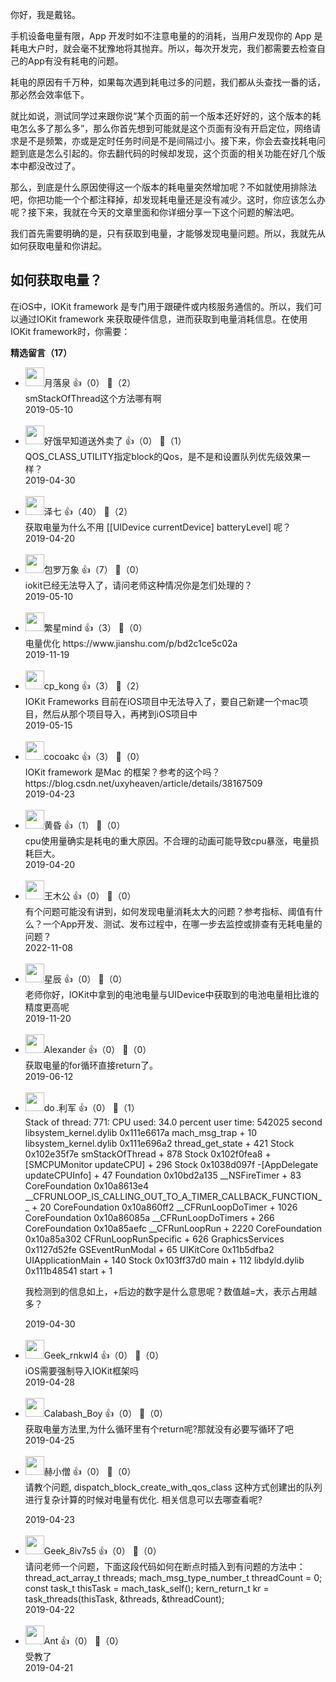 你好，我是戴铭。

手机设备电量有限，App 开发时如不注意电量的的消耗，当用户发现你的 App 是耗电大户时，就会毫不犹豫地将其抛弃。所以，每次开发完，我们都需要去检查自己的App有没有耗电的问题。

耗电的原因有千万种，如果每次遇到耗电过多的问题，我们都从头查找一番的话，那必然会效率低下。

就比如说，测试同学过来跟你说“某个页面的前一个版本还好好的，这个版本的耗电怎么多了那么多”，那么你首先想到可能就是这个页面有没有开启定位，网络请求是不是频繁，亦或是定时任务时间是不是间隔过小。接下来，你会去查找耗电问题到底是怎么引起的。你去翻代码的时候却发现，这个页面的相关功能在好几个版本中都没改过了。

那么，到底是什么原因使得这一个版本的耗电量突然增加呢？不如就使用排除法吧，你把功能一个个都注释掉，却发现耗电量还是没有减少。这时，你应该怎么办呢？接下来，我就在今天的文章里面和你详细分享一下这个问题的解法吧。

我们首先需要明确的是，只有获取到电量，才能够发现电量问题。所以，我就先从如何获取电量和你讲起。

## 如何获取电量？

在iOS中，IOKit framework 是专门用于跟硬件或内核服务通信的。所以，我们可以通过IOKit framework 来获取硬件信息，进而获取到电量消耗信息。在使用IOKit framework时，你需要：
<div><strong>精选留言（17）</strong></div><ul>
<li><img src="https://static001.geekbang.org/account/avatar/00/16/42/0e/21b8025f.jpg" width="30px"><span>月落泉</span> 👍（0） 💬（2）<div>smStackOfThread这个方法哪有啊</div>2019-05-10</li><br/><li><img src="https://static001.geekbang.org/account/avatar/00/11/47/10/2d673601.jpg" width="30px"><span>好饿早知道送外卖了</span> 👍（0） 💬（1）<div>QOS_CLASS_UTILITY指定block的Qos，是不是和设置队列优先级效果一样？</div>2019-04-30</li><br/><li><img src="https://static001.geekbang.org/account/avatar/00/16/2f/27/9a606b3e.jpg" width="30px"><span>泽七</span> 👍（40） 💬（2）<div>获取电量为什么不用 [[UIDevice currentDevice] batteryLevel] 呢？</div>2019-04-20</li><br/><li><img src="https://static001.geekbang.org/account/avatar/00/10/96/9a/78f2af55.jpg" width="30px"><span>包罗万象</span> 👍（7） 💬（0）<div>iokit已经无法导入了，请问老师这种情况你是怎们处理的？</div>2019-05-10</li><br/><li><img src="https://static001.geekbang.org/account/avatar/00/16/35/51/ed895596.jpg" width="30px"><span>繁星mind</span> 👍（3） 💬（0）<div>电量优化 https:&#47;&#47;www.jianshu.com&#47;p&#47;bd2c1ce5c02a</div>2019-11-19</li><br/><li><img src="https://static001.geekbang.org/account/avatar/00/16/32/bf/5f4681b6.jpg" width="30px"><span>cp_kong</span> 👍（3） 💬（2）<div>IOKit Frameworks 目前在iOS项目中无法导入了，要自己新建一个mac项目，然后从那个项目导入，再拷到iOS项目中</div>2019-05-15</li><br/><li><img src="https://static001.geekbang.org/account/avatar/00/12/91/53/ebf6a6ac.jpg" width="30px"><span>cocoakc</span> 👍（3） 💬（0）<div>IOKit framework 是Mac 的框架？参考的这个吗？https:&#47;&#47;blog.csdn.net&#47;uxyheaven&#47;article&#47;details&#47;38167509</div>2019-04-23</li><br/><li><img src="https://static001.geekbang.org/account/avatar/00/0f/d7/4d/d74ffb1f.jpg" width="30px"><span>黄昏</span> 👍（1） 💬（0）<div>cpu使用量确实是耗电的重大原因。不合理的动画可能导致cpu暴涨，电量损耗巨大。</div>2019-04-20</li><br/><li><img src="https://static001.geekbang.org/account/avatar/00/0f/7b/16/ca250e8c.jpg" width="30px"><span>王木公</span> 👍（0） 💬（0）<div>有个问题可能没有讲到，如何发现电量消耗太大的问题？参考指标、阈值有什么？一个App开发、测试、发布过程中，在哪一步去监控或排查有无耗电量的问题？</div>2022-11-08</li><br/><li><img src="https://static001.geekbang.org/account/avatar/00/16/77/67/10063e76.jpg" width="30px"><span>星辰</span> 👍（0） 💬（0）<div>老师你好，IOKit中拿到的电池电量与UIDevice中获取到的电池电量相比谁的精度更高呢</div>2019-11-20</li><br/><li><img src="https://static001.geekbang.org/account/avatar/00/16/46/45/570163e0.jpg" width="30px"><span>Alexander</span> 👍（0） 💬（0）<div>获取电量的for循环直接return了。</div>2019-06-12</li><br/><li><img src="https://static001.geekbang.org/account/avatar/00/16/76/ad/1dbf46f5.jpg" width="30px"><span>do .利军</span> 👍（0） 💬（1）<div>Stack of thread: 771:
CPU used: 34.0 percent
user time: 542025 second
libsystem_kernel.dylib         0x111e6617a mach_msg_trap + 10
libsystem_kernel.dylib         0x111e696a2 thread_get_state + 421
Stock                          0x102e35f7e smStackOfThread + 878
Stock                          0x102f0fea8 +[SMCPUMonitor updateCPU] + 296
Stock                          0x1038d097f -[AppDelegate updateCPUInfo] + 47
Foundation                     0x10bd2a135 __NSFireTimer + 83
CoreFoundation                 0x10a8613e4 __CFRUNLOOP_IS_CALLING_OUT_TO_A_TIMER_CALLBACK_FUNCTION__ + 20
CoreFoundation                 0x10a860ff2 __CFRunLoopDoTimer + 1026
CoreFoundation                 0x10a86085a __CFRunLoopDoTimers + 266
CoreFoundation                 0x10a85aefc __CFRunLoopRun + 2220
CoreFoundation                 0x10a85a302 CFRunLoopRunSpecific + 626
GraphicsServices               0x1127d52fe GSEventRunModal + 65
UIKitCore                      0x11b5dfba2 UIApplicationMain + 140
Stock                          0x103ff37d0 main + 112
libdyld.dylib                  0x111b48541 start + 1

我检测到的信息如上，+后边的数字是什么意思呢？数值越=大，表示占用越多？</div>2019-04-30</li><br/><li><img src="http://thirdwx.qlogo.cn/mmopen/vi_32/suDu7BaYWwk1ucZW2EYmVDCNCia7TcBzOHp2Qb9NDjcjhw6XIxMn7owaM7mTfnPibsFapdlug8Wg2UiaWgaPTbWyg/132" width="30px"><span>Geek_rnkwl4</span> 👍（0） 💬（0）<div>iOS需要强制导入IOKit框架吗</div>2019-04-28</li><br/><li><img src="" width="30px"><span>Calabash_Boy</span> 👍（0） 💬（0）<div>获取电量方法里,为什么循环里有个return呢?那就没有必要写循环了吧</div>2019-04-25</li><br/><li><img src="https://static001.geekbang.org/account/avatar/00/16/31/87/1a0377fa.jpg" width="30px"><span>赫小僧</span> 👍（0） 💬（0）<div>请教个问题, dispatch_block_create_with_qos_class 这种方式创建出的队列进行复杂计算的时候对电量有优化. 相关信息可以去哪查看呢?

</div>2019-04-23</li><br/><li><img src="https://static001.geekbang.org/account/avatar/00/0f/7f/90/abb7bfe3.jpg" width="30px"><span>Geek_8iv7s5</span> 👍（0） 💬（0）<div>请问老师一个问题，下面这段代码如何在断点时插入到有问题的方法中：
thread_act_array_t threads;
mach_msg_type_number_t threadCount = 0;
const task_t thisTask = mach_task_self();
kern_return_t kr = task_threads(thisTask, &amp;threads, &amp;threadCount);
</div>2019-04-22</li><br/><li><img src="https://static001.geekbang.org/account/avatar/00/10/79/0b/4346a253.jpg" width="30px"><span>Ant</span> 👍（0） 💬（0）<div>受教了</div>2019-04-21</li><br/>
</ul>